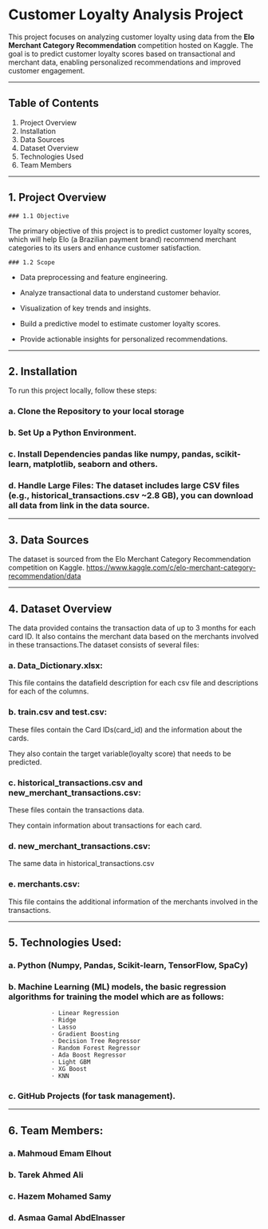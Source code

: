 # Customer Loyalty Analysis Project

This project focuses on analyzing customer loyalty using data from the **Elo Merchant Category Recommendation** competition hosted on Kaggle. The goal is to predict customer loyalty scores based on transactional and merchant data, enabling personalized recommendations and improved customer engagement.

---------------------------------------------------------------------------------------------------------------------------------------------------------------------------

## Table of Contents

1. Project Overview
2. Installation
3. Data Sources
4. Dataset Overview
5. Technologies Used
6. Team Members


------------------------------------------------------------------------------------------------------------------------------------------------------------

## 1. Project Overview

    ### 1.1 Objective

The primary objective of this project is to predict customer loyalty scores, which will help Elo (a Brazilian payment brand) recommend merchant categories to its users and enhance customer satisfaction.

    ### 1.2 Scope

- Data preprocessing and feature engineering.

- Analyze transactional data to understand customer behavior.

- Visualization of key trends and insights.

- Build a predictive model to estimate customer loyalty scores.

- Provide actionable insights for personalized recommendations.

---------------------------------------------------------------------------------------------------------------------------------------------------

## 2. Installation

To run this project locally, follow these steps:

   ### a. Clone the Repository to your local storage

   ### b. Set Up a Python Environment.

   ### c. Install Dependencies pandas like numpy, pandas, scikit-learn, matplotlib, seaborn and others.

   ### d. Handle Large Files: The dataset includes large CSV files (e.g., historical_transactions.csv ~2.8 GB), you can download all data from link in the data source.


---------------------------------------------------------------------------------------------------------------------------------------------------------   

## 3. Data Sources

The dataset is sourced from the Elo Merchant Category Recommendation competition on Kaggle.  https://www.kaggle.com/c/elo-merchant-category-recommendation/data

---------------------------------------------------------------------------------------------------------------------------------------------------------   

## 4. Dataset Overview

The data provided contains the transaction data of up to 3 months for each card ID. It also contains the merchant data based on the merchants involved in these transactions.The dataset consists of several files:

   ### a. Data_Dictionary.xlsx:

This file contains the datafield description for each csv file and descriptions for each of the columns.

   ### b. train.csv and test.csv:

These files contain the Card IDs(card_id) and the information about the cards.

They also contain the target variable(loyalty score) that needs to be predicted. 

   ### c. historical_transactions.csv and new_merchant_transactions.csv:
 
These files contain the transactions data. 

They contain information about transactions for each card. 


   ### d. new_merchant_transactions.csv:

The same data in historical_transactions.csv

   ### e. merchants.csv:  

This file contains the additional information of the merchants involved in the transactions.


---------------------------------------------------------------------------------------------------------------------------------------------------------   

## 5. Technologies Used:

   ### a. Python (Numpy, Pandas, Scikit-learn, TensorFlow, SpaCy)

   ### b. Machine Learning (ML) models, the basic regression algorithms for training the model which are as follows:
                · Linear Regression
                · Ridge
                · Lasso
                · Gradient Boosting
                · Decision Tree Regressor
                · Random Forest Regressor
                · Ada Boost Regressor
                · Light GBM
                · XG Boost
                · KNN

   ### c. GitHub Projects (for task management).

---------------------------------------------------------------------------------------------------------------------------------------------------------   

## 6. Team Members:

   ### a. Mahmoud Emam Elhout

   ### b. Tarek Ahmed Ali

   ### c. Hazem Mohamed Samy

   ### d. Asmaa Gamal AbdElnasser
